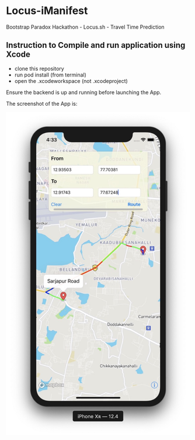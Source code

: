 # Locus-iManifest
Bootstrap Paradox Hackathon - Locus.sh - Travel Time Prediction

## Instruction to Compile and run application using Xcode
* clone this repository
* run pod install (from terminal)
* open the .xcodeworkspace (not .xcodeproject)

Ensure the backend is up and running before launching the App.

The screenshot of the App is:

![iManifest iOS App](iManifest-App-Screenshot.jpg)

